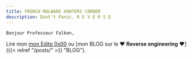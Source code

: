 ```yaml
---
title: FRENCH MALWARE HUNTERS CORNER
description: Dont't Panic, R E V E R S E 
---
```



`Bonjour Professeur Falken,`


Lire mon  [mon Edito 0x00](https://naptax.github.io/edito) ou [mon BLOG sur le :heart: **Reverse engineering** :heart:]({{< relref "/posts/" >}} "BLOG").


